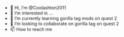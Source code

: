 - 👋 Hi, I’m @Coolashton2011
- 👀 I’m interested in ...
- 🌱 I’m currently learning gorilla tag mods on quest 2
- 💞️ I’m looking to collaborate on gorilla tag on quest 2
- 📫 How to reach me 

<!---
Coolashton2011/Coolashton2011 is a ✨ special ✨ repository because its `README.md` (this file) appears on your GitHub profile.
You can click the Preview link to take a look at your changes.
--->
